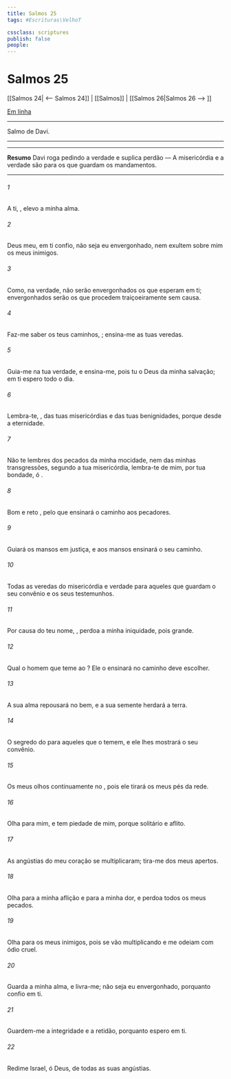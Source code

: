 ```yaml
---
title: Salmos 25
tags: #Escrituras\VelhoT

cssclass: scriptures
publish: false
people:
---
```


# Salmos 25
[[Salmos 24| <-- Salmos 24]] | [[Salmos]] | [[Salmos 26|Salmos 26 --> ]]

[Em linha](https://churchofjesuschrist.org/study/scriptures/ot/ps/25?lang=por)

---
Salmo de Davi.

---

---
__Resumo__
Davi roga pedindo a verdade e suplica perdão — A misericórdia e a verdade são para os que guardam os mandamentos.

---
###### 1 
A ti, , elevo a minha alma.

###### 2 
Deus meu, em ti confio, não seja eu envergonhado, nem exultem sobre mim os meus inimigos.

###### 3 
Como, na verdade, não serão envergonhados os que esperam em ti; envergonhados serão os que procedem traiçoeiramente sem causa.

###### 4 
Faz-me saber os teus caminhos, ; ensina-me as tuas veredas.

###### 5 
Guia-me na tua verdade, e ensina-me, pois tu  o Deus da minha salvação; em ti espero todo o dia.

###### 6 
Lembra-te, , das tuas misericórdias e das tuas benignidades, porque  desde a eternidade.

###### 7 
Não te lembres dos pecados da minha mocidade, nem das minhas transgressões,  segundo a tua misericórdia, lembra-te de mim, por tua bondade, ó .

###### 8 
Bom e reto  , pelo que ensinará o caminho aos pecadores.

###### 9 
Guiará os mansos em justiça, e aos mansos ensinará o seu caminho.

###### 10 
Todas as veredas do   misericórdia e verdade para aqueles que guardam o seu convênio e os seus testemunhos.

###### 11 
Por causa do teu nome, , perdoa a minha iniquidade, pois  grande.

###### 12 
Qual  o homem que teme ao ? Ele o ensinará no caminho  deve escolher.

###### 13 
A sua alma repousará no bem, e a sua semente herdará a terra.

###### 14 
O segredo do   para aqueles que o temem, e ele lhes mostrará o seu convênio.

###### 15 
Os meus olhos  continuamente no , pois ele tirará os meus pés da rede.

###### 16 
Olha para mim, e tem piedade de mim, porque  solitário e aflito.

###### 17 
As angústias do meu coração se multiplicaram; tira-me dos meus apertos.

###### 18 
Olha para a minha aflição e para a minha dor, e perdoa todos os meus pecados.

###### 19 
Olha para os meus inimigos, pois se vão multiplicando e me odeiam com ódio cruel.

###### 20 
Guarda a minha alma, e livra-me; não seja eu envergonhado, porquanto confio em ti.

###### 21 
Guardem-me a integridade e a retidão, porquanto espero em ti.

###### 22 
Redime Israel, ó Deus, de todas as suas angústias.


